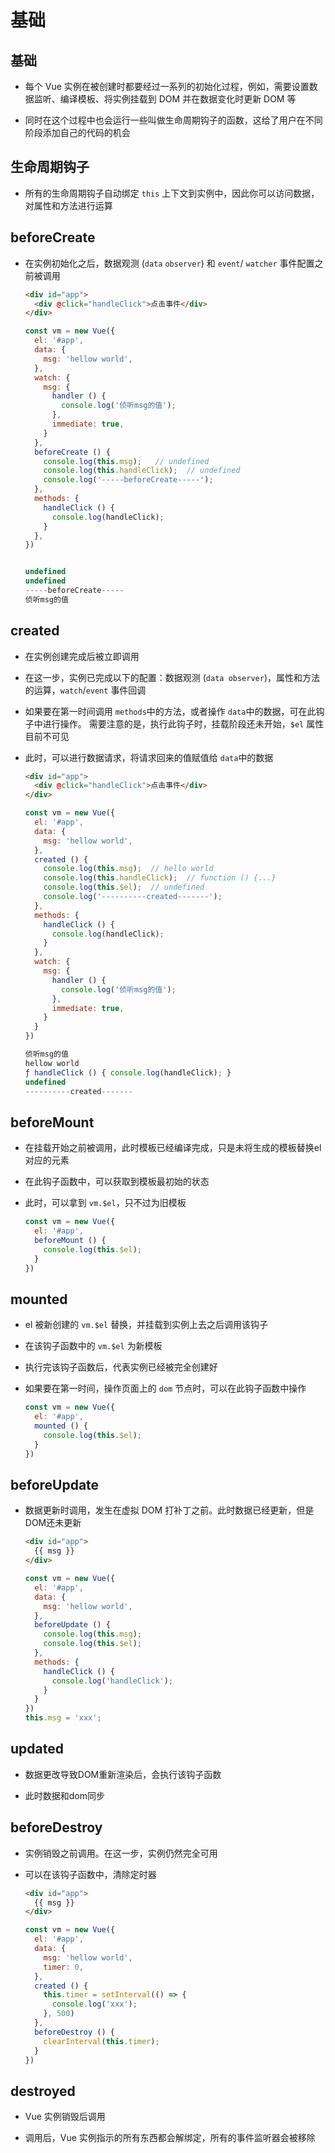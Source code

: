 # 基础

## 基础

  - 每个 Vue 实例在被创建时都要经过一系列的初始化过程，例如，需要设置数据监听、编译模板、将实例挂载到 DOM 并在数据变化时更新 DOM 等

  - 同时在这个过程中也会运行一些叫做生命周期钩子的函数，这给了用户在不同阶段添加自己的代码的机会

## 生命周期钩子

  - 所有的生命周期钩子自动绑定 `this` 上下文到实例中，因此你可以访问数据，对属性和方法进行运算

## beforeCreate

  - 在实例初始化之后，数据观测 (`data` `observer`) 和 `event`/ `watcher` 事件配置之前被调用

    ```html
    <div id="app">
      <div @click="handleClick">点击事件</div>
    </div>
    ```

    ```javascript
    const vm = new Vue({
      el: '#app',
      data: {
        msg: 'hellow world',
      },
      watch: {
        msg: {
          handler () {
            console.log('侦听msg的值');
          },
          immediate: true,
        }
      },
      beforeCreate () {
        console.log(this.msg);   // undefined
        console.log(this.handleClick);  // undefined
        console.log('-----beforeCreate-----');
      },
      methods: {
        handleClick () {
          console.log(handleClick);
        }
      },
    })


    undefined
    undefined
    -----beforeCreate-----
    侦听msg的值

    ```

## created

  - 在实例创建完成后被立即调用

  - 在这一步，实例已完成以下的配置：数据观测 (`data observer`)，属性和方法的运算，`watch`/`event` 事件回调

  - 如果要在第一时间调用 `methods`中的方法，或者操作 `data`中的数据，可在此钩子中进行操作。 需要注意的是，执行此钩子时，挂载阶段还未开始，`$el` 属性目前不可见

  - 此时，可以进行数据请求，将请求回来的值赋值给 `data`中的数据

    ```html
    <div id="app">
      <div @click="handleClick">点击事件</div>
    </div>
    ```

    ```javascript
    const vm = new Vue({
      el: '#app',
      data: {
        msg: 'hellow world',
      },
      created () {
        console.log(this.msg);  // hello world
        console.log(this.handleClick);  // function () {...}
        console.log(this.$el);  // undefined
        console.log('----------created-------');
      },
      methods: {
        handleClick () {
          console.log(handleClick);
        }
      },
      watch: {
        msg: {
          handler () {
            console.log('侦听msg的值');
          },
          immediate: true,
        }
      }
    })

    侦听msg的值
    hellow world
    ƒ handleClick () { console.log(handleClick); }
    undefined
    ----------created-------

    ```

## beforeMount

  - 在挂载开始之前被调用，此时模板已经编译完成，只是未将生成的模板替换el对应的元素

  - 在此钩子函数中，可以获取到模板最初始的状态

  - 此时，可以拿到 `vm.$el`，只不过为旧模板

    ```javascript
    const vm = new Vue({
      el: '#app',
      beforeMount () {
        console.log(this.$el);
      }
    })
    ```

## mounted

  - el 被新创建的 `vm.$el` 替换，并挂载到实例上去之后调用该钩子

  - 在该钩子函数中的 `vm.$el` 为新模板

  - 执行完该钩子函数后，代表实例已经被完全创建好

  - 如果要在第一时间，操作页面上的 `dom` 节点时，可以在此钩子函数中操作

    ```javascript
    const vm = new Vue({
      el: '#app',
      mounted () {
        console.log(this.$el);
      }
    })
    ```

## beforeUpdate

  - 数据更新时调用，发生在虚拟 DOM 打补丁之前。此时数据已经更新，但是DOM还未更新

    ```html
    <div id="app">
      {{ msg }}
    </div>
    ```

    ```javascript
    const vm = new Vue({
      el: '#app',
      data: {
        msg: 'hellow world',
      },
      beforeUpdate () {
        console.log(this.msg);
        console.log(this.$el);
      },
      methods: {
        handleClick () {
          console.log('handleClick');
        }
      }
    })
    this.msg = 'xxx';
    ```

## updated

  - 数据更改导致DOM重新渲染后，会执行该钩子函数

  - 此时数据和dom同步

## beforeDestroy

  - 实例销毁之前调用。在这一步，实例仍然完全可用

  - 可以在该钩子函数中，清除定时器

    ```html
    <div id="app">
      {{ msg }}
    </div>
    ```

    ```javascript
    const vm = new Vue({
      el: '#app',
      data: {
        msg: 'hellow world',
        timer: 0,
      },
      created () {
        this.timer = setInterval(() => {
          console.log('xxx');
        }, 500)
      },
      beforeDestroy () {
        clearInterval(this.timer);
      }
    })
    ```

## destroyed

  - Vue 实例销毁后调用

  - 调用后，Vue 实例指示的所有东西都会解绑定，所有的事件监听器会被移除
